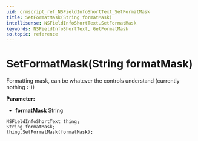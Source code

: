 ```yaml
---
uid: crmscript_ref_NSFieldInfoShortText_SetFormatMask
title: SetFormatMask(String formatMask)
intellisense: NSFieldInfoShortText.SetFormatMask
keywords: NSFieldInfoShortText, GetFormatMask
so.topic: reference
---
```


# SetFormatMask(String formatMask)

Formatting mask, can be whatever the controls understand (currently nothing :-))

**Parameter:** 
 - **formatMask** String

```crmscript
NSFieldInfoShortText thing;
String formatMask;
thing.SetFormatMask(formatMask);
```

